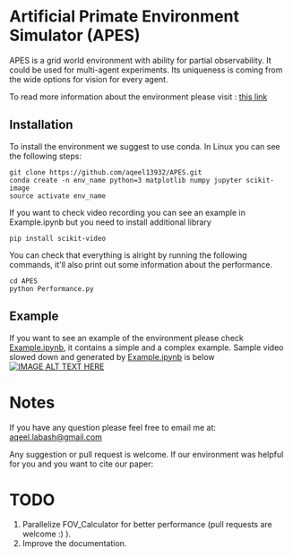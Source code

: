 # Artificial Primate Environment Simulator (APES)
APES is a grid world environment with ability for partial observability. It could be used for multi-agent experiments. Its uniqueness is coming from the wide options for vision for every agent.

To read more information about the environment please visit : [this link](https://arxiv.org/abs/1808.10692)
## Installation
To install the environment we suggest to use conda. In Linux you can see the following steps:
```
git clone https://github.com/aqeel13932/APES.git
conda create -n env_name python=3 matplotlib numpy jupyter scikit-image
source activate env_name
```
If you want to check video recording you can see an example in Example.ipynb but you need to install additional library
```
pip install scikit-video
```
You can check that everything is alright by running the following commands, it'll also print out some information about the performance.
```
cd APES
python Performance.py
```
## Example
If you want to see an example of the environment please check [Example.ipynb](https://github.com/aqeel13932/APES/blob/master/Example.ipynb), it contains a simple and a complex example.
Sample video slowed down and generated by [Example.ipynb](https://github.com/aqeel13932/APES/blob/master/Example.ipynb) is below
[![IMAGE ALT TEXT HERE](https://img.youtube.com/vi/RmvT_JBuuIQ/0.jpg)](https://youtu.be/RmvT_JBuuIQ)

Notes
=====
If you have any question please feel free to email me at: aqeel.labash@gmail.com

Any suggestion or pull request is welcome.
If our environment was helpful for you and you want to cite our paper:

TODO
====
1. Parallelize FOV_Calculator for better performance (pull requests are welcome :) ).
2. Improve the documentation.
